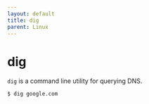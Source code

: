```yaml
---
layout: default
title: dig
parent: Linux
---
```


# dig

`dig` is a command line utility for querying DNS.

```shell
$ dig google.com
```